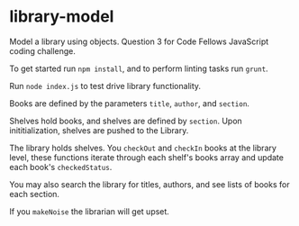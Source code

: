 # library-model
Model a library using objects. Question 3 for Code Fellows JavaScript coding challenge.

To get started run `npm install`, and to perform linting tasks run `grunt`.

Run `node index.js` to test drive library functionality.

Books are defined by the parameters `title`, `author`, and `section`.

Shelves hold books, and shelves are defined by `section`. Upon inititialization, shelves are pushed to the Library.

The library holds shelves. You `checkOut` and `checkIn` books at the library level, these functions iterate through each shelf's books array and update each book's `checkedStatus`.

You may also search the library for titles, authors, and see lists of books for each section.

If you `makeNoise` the librarian will get upset. 

